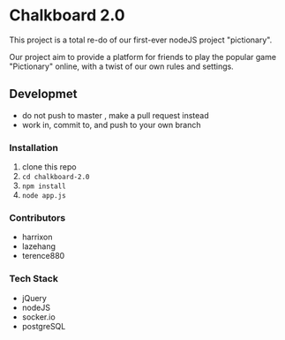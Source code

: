 # Chalkboard 2.0

This project is a total re-do of our first-ever nodeJS project "pictionary".

Our project aim to provide a platform for friends to play the popular game "Pictionary" online, with a twist of our own rules and settings.

## Developmet
- do not push to master , make a pull request instead
- work in, commit to, and push to your own branch

### Installation
1. clone this repo
2. `cd chalkboard-2.0`
3. `npm install`
4. `node app.js`

### Contributors
- harrixon
- lazehang
- terence880

### Tech Stack
- jQuery
- nodeJS
- socker.io
- postgreSQL
